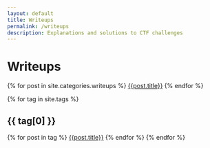 ```yaml
---
layout: default
title: Writeups
permalink: /writeups
description: Explanations and solutions to CTF challenges
---
```


# Writeups

{% for post in site.categories.writeups %}
  [{{post.title}}]({{post.url}})
{% endfor %}

{% for tag in site.tags %}
  ## {{ tag[0] }}
  {% for post in tag %}
    [{{post.title}}]({{post.url}})
  {% endfor %}
{% endfor %}
